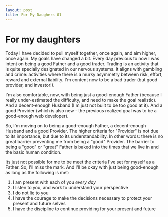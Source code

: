 ```yaml
---
layout: post
title: For My Daughers 01
---
```


# For my daughters
Today I have decided to pull myself together, once again, and aim higher, once again. My goals have changed a bit. Every day previous to now I was intent on being a good Father and a good trader. Trading is an activity that is quite specially designated in our nervous systems. It aligns with gambling and crime: activities where there is a murky asymmetry between risk, effort, reward and external liability. I'm content now to be a bad trader (but good provider, and investor!).

I'm also comfortable, now, with being just a good-enough Father (because I really under-estimated the difficulty, and need to make the goal realistic). And a decent-enough Husband (I'm just not built to be too good at it). And a good Provider (which is also new - the previous realized goal was to be a good-enough web developer).

So, I'm moving on to being a good-enough Father, a decent-enough Husband and a good Provider. The higher criteria for "Provider" is not due to its importance, but due to its understandability. In other words: there is no great barrier preventing me from being a "good" Provider. The barrier to being a "good" or "great" Father is baked into the times that we live in and the basic human condition.

Its just not possible for me to be meet the criteria I've set for myself as a Father. So, I'll miss the mark. And I'll be okay with just being good-enough as long as the following is met:

1. I am present with each of you *every day*
2. I listen to you, and work to understand your perspective
3. I do not lie to you
4. I have the courage to make the decisions necessary to protect your present and future selves
5. I have the discipline to continue providing for your present and future
